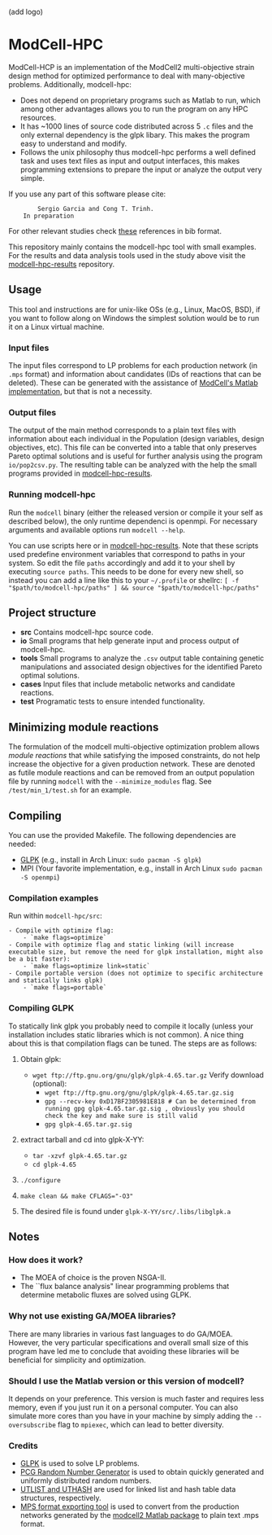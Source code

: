 (add logo)
# ModCell-HPC
ModCell-HCP is an implementation of the ModCell2 multi-objective strain design method for optimized performance to deal with many-objective problems. Additionally, modcell-hpc:
- Does not depend on proprietary programs such as Matlab to run, which among other advantages allows you to run the program on any HPC resources.
- It has ~1000 lines of source code distributed across  5 `.c` files and the only external dependency is the glpk libary. This makes the program easy to understand and modify.
- Follows the unix philosophy thus modcell-hpc performs a well defined task and uses text files as input and output interfaces, this makes programming extensions to prepare the input or analyze the output very simple.

If you use any part of this software please cite:
~~~
        Sergio Garcia and Cong T. Trinh.
	In preparation
~~~

For other relevant studies check [these](link/to/bibfile) references in bib format.

This repository mainly contains the modcell-hpc tool with small examples. For the results and data analysis tools used in the study above visit the [modcell-hpc-results](https://github.com/TrinhLab/modcell-hpc-results) repository.

## Usage
This tool and instructions are for unix-like OSs (e.g., Linux, MacOS, BSD), if you want to follow along on Windows the simplest solution would be to run it on a Linux virtual machine.

### Input files
The input files correspond to LP problems for each production network (in `.mps` format) and information about candidates (IDs of reactions that can be deleted). These can be generated with the assistance of [ModCell's Matlab implementation](https://github.com/TrinhLab/ModCell2), but that is not a necessity.

### Output files
The output of the main method corresponds to a plain text files with information about each individual in the Population (design variables, design objectives, etc). This file can be converted into a table that only preserves Pareto optimal solutions and is useful for further analysis using the program `io/pop2csv.py`. The resulting table can be analyzed with the help the small programs provided in [modcell-hpc-results](https://github.com/TrinhLab/modcell-hpc-results).

### Running modcell-hpc
Run the `modcell` binary (either the released version or compile it your self as described below), the only runtime dependenci is openmpi. For necessary arguments and available options run `modcell --help`.

You can use scripts here or in [modcell-hpc-results](https://github.com/TrinhLab/modcell-hpc-results). Note that these scripts used predefine environment variables that correspond to paths in your system. So edit the file `paths` accordingly and add it to your shell by executing `source paths`. This needs to be done for every new shell, so instead you can add a line like this to your `~/.profile` or shellrc:
`[ -f "$path/to/modcell-hpc/paths" ] && source "$path/to/modcell-hpc/paths"`

## Project structure
- __src__ Contains modcell-hpc source code.
- __io__ Small programs that help generate input and process output of modcell-hpc.
- __tools__ Small programs to analyze the `.csv` output table containing genetic manipulations and associated design objectives for the identified Pareto optimal solutions.
- __cases__ Input files that include metabolic networks and candidate reactions.
- __test__  Programatic tests to ensure intended functionality.

## Minimizing module reactions
The formulation of the modcell multi-objective optimization problem allows _module reactions_ that while satisfying the imposed constraints, do not help increase the objective for a given production network. These are denoted as futile module reactions and can be removed from an output population file by running `modcell` with the `--minimize_modules` flag. See `/test/min_1/test.sh` for an example.

## Compiling
You can use the provided Makefile. The following dependencies are needed:

- [GLPK](https://www.gnu.org/software/glpk/) (e.g., install in Arch Linux: `sudo pacman -S glpk`)
- MPI (Your favorite implementation, e.g., install in Arch Linux `sudo pacman -S openmpi`)

### Compilation examples
Run within `modcell-hpc/src`:

	- Compile with optimize flag:
		- `make flags=optimize`
	- Compile with optimize flag and static linking (will increase executable size, but remove the need for glpk installation, might also be a bit faster):
		- `make flags=optimize link=static`
	- Compile portable version (does not optimize to specific architecture and statically links glpk)
		- `make flags=portable`

### Compiling GLPK
To statically link glpk you probably need to compile it locally (unless your installation includes static libraries which is not common). A nice thing about this is that compilation flags can be tuned. The steps are as follows:

1. Obtain glpk:
	- `wget ftp://ftp.gnu.org/gnu/glpk/glpk-4.65.tar.gz`
	Verify download (optional):
		- `wget ftp://ftp.gnu.org/gnu/glpk/glpk-4.65.tar.gz.sig`
		- `gpg --recv-key 0xD17BF2305981E818 # Can be determined from running gpg glpk-4.65.tar.gz.sig , obviously you should check the key and make sure is still valid`
		- `gpg glpk-4.65.tar.gz.sig`

2. extract tarball and cd into glpk-X-YY:
	- `tar -xzvf glpk-4.65.tar.gz`
	- `cd glpk-4.65`
4. `./configure`
5. `make clean && make CFLAGS="-O3"`
6. The desired file is found under `glpk-X-YY/src/.libs/libglpk.a`

## Notes

### How does it work?
- The MOEA of choice is the proven NSGA-II.
- The ``flux balance analysis" linear programming problems that determine metabolic fluxes are solved using GLPK.

### Why not use existing GA/MOEA libraries?
There are many libraries in various fast languages to do GA/MOEA. However, the very particular specifications and overall small size of this program have led me to conclude that avoiding these libraries will be beneficial for simplicity and optimization.

### Should I use the Matlab version or this version of modcell?
It depends on your preference. This version is much faster and requires less memory, even if you just run it on a personal computer. You can also simulate more cores than you have in your machine by simply adding the `--oversubscribe` flag to `mpiexec`, which can lead to better diversity.

### Credits
- [GLPK](https://www.gnu.org/software/glpk/) is used to solve LP problems.
- [PCG Random Number Generator](http://www.pcg-random.org/) is used to obtain quickly generated and uniformly distributed random numbers.
- [UTLIST and UTHASH](https://troydhanson.github.io/uthash/) are used for linked list and hash table data structures, respectively.
- [MPS format exporting tool](https://www.mathworks.com/matlabcentral/fileexchange/19618-mps-format-exporting-tool) is used to convert from the production networks generated by the [modcell2 Matlab package]() to plain text .mps format.
